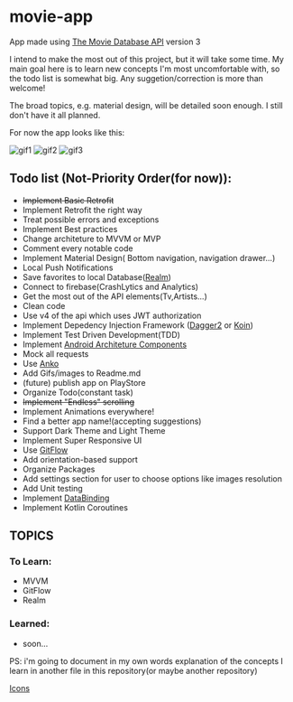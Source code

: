 # movie-app
App made using [The Movie Database API](https://developers.themoviedb.org/3) version 3 

I intend to make the most out of this project, but it will take some time. My main goal here is to learn new concepts I'm most uncomfortable with, so the todo list is somewhat big. Any suggetion/correction is more than welcome! 

The broad topics, e.g. material design, will be detailed soon enough. I still don't have it all planned. 

For now the app looks like this:

![gif1](https://media.giphy.com/media/Pk4EPxQxVCwSbdt5ak/giphy.gif)
![gif2](https://media.giphy.com/media/SYXpjwpO5TIgtTKn6h/giphy.gif)
![gif3](https://media.giphy.com/media/h4Zdxq85vujYtPgEbF/giphy.gif)



Todo list (Not-Priority Order(for now)):
-
- ~~Implement Basic Retrofit~~
- Implement Retrofit the right way
- Treat possible errors and exceptions
- Implement Best practices
- Change architeture to MVVM or MVP
- Comment every notable code
- Implement Material Design( Bottom navigation, navigation drawer...)
- Local Push Notifications
- Save favorites to local Database([Realm](https://realm.io/))
- Connect to firebase(CrashLytics and Analytics)
- Get the most out of the API elements(Tv,Artists...)
- Clean code
- Use v4 of the api which uses JWT authorization
- Implement Depedency Injection Framework ([Dagger2](https://github.com/google/dagger) or [Koin](https://github.com/InsertKoinIO/koin))
- Implement Test Driven Development(TDD)
- Implement [Android Architeture Components](https://developer.android.com/topic/libraries/architecture/index.html)
- Mock all requests
- Use [Anko](https://github.com/Kotlin/anko)
- Add Gifs/images to Readme.md
- (future) publish app on PlayStore
- Organize Todo(constant task)
- ~~Implement "Endless" scrolling~~
- Implement Animations everywhere!
- Find a better app name!(accepting suggestions)
- Support Dark Theme and Light Theme
- Implement Super Responsive UI  
- Use [GitFlow](https://www.atlassian.com/git/tutorials/comparing-workflows/gitflow-workflow)
- Add orientation-based support 
- Organize Packages
- Add settings section for user to choose options like images resolution 
- Add Unit testing
- Implement [DataBinding](https://developer.android.com/topic/libraries/data-binding)
- Implement Kotlin Coroutines
## TOPICS

### To Learn:

- MVVM
- GitFlow
- Realm

### Learned:
- soon...

PS: i'm going to document in my own words explanation of the concepts I learn in another file in this repository(or maybe another repository)

[Icons](https://freeicons.io)







